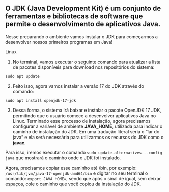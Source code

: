 ## O JDK (Java Development Kit) é um conjunto de ferramentas e bibliotecas de software que permite o desenvolvimento de aplicativos Java.

Nesse preparando o ambiente vamos instalar o JDK para começarmos a desenvolver nossos primeiros programas em Java!

Linux
1) No terminal, vamos executar o seguinte comando para atualizar a lista de pacotes disponíveis para download nos repositórios do sistema:

```
sudo apt update
```


2) Feito isso, agora vamos instalar a versão 17 do JDK através do comando:

```
sudo apt install openjdk-17-jdk
```

3) Dessa forma, o sistema irá baixar e instalar o pacote OpenJDK 17 JDK, permitindo que o usuário comece a desenvolver aplicativos Java no Linux. Terminado esse processo de instalação, agora precisamos configurar a variável de ambiente <b>JAVA_HOME</b>, utilizada para indicar o caminho de instalação do JDK. Em uma tradução literal seria o “lar do java” e ela será necessária para utilizarmos os recursos do JDK como o <b>javac</b>.

Para isso, iremos executar o comando `sudo update-alternatives --config java` que mostrará o caminho onde o JDK foi instalado.

Agora, precisamos copiar esse caminho até /bin, por exemplo: `/usr/lib/jvm/java-17-openjdk-amd64/bin` e digitar no seu terminal o comando: `export JAVA_HOME=`, sendo que após o sinal de igual, sem deixar espaços, cole o caminho que você copiou da instalação do JDK.
